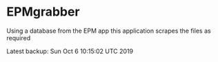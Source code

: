 # EPMgrabber
Using a database from the EPM app this application scrapes the files as required


Latest backup: Sun Oct 6 10:15:02 UTC 2019
